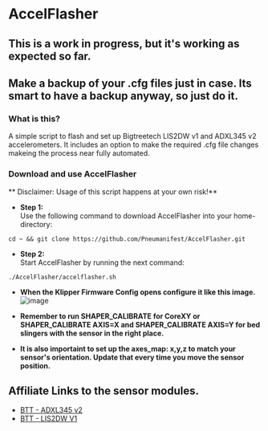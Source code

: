 # AccelFlasher
## This is a work in progress, but it's working as expected so far. 
## Make a backup of your .cfg files just in case. Its smart to have a backup anyway, so just do it. 

### What is this?
A simple script to flash and set up Bigtreetech LIS2DW v1 and ADXL345 v2 accelerometers.
It includes an option to make the required .cfg file changes makeing the process near fully automated.

### Download and use AccelFlasher
** Disclaimer: Usage of this script happens at your own risk!**

* **Step 1:** \
Use the following command to download AccelFlasher into your home-directory:

```shell
cd ~ && git clone https://github.com/Pneumanifest/AccelFlasher.git
```

* **Step 2:** \
Start AccelFlasher by running the next command:

```shell
./AccelFlasher/accelflasher.sh
```
* **When the Klipper Firmware Config opens configure it like this image.** \
![image](https://github.com/Pneumanifest/AccelFlasher/assets/117918822/56ab4f42-618f-433d-a9ad-8b374dfeab7f)

* **Remember to run SHAPER_CALIBRATE for CoreXY or SHAPER_CALIBRATE AXIS=X and SHAPER_CALIBRATE AXIS=Y for bed slingers with the sensor in the right place.** 
* **It is also importaint to set up the axes_map: x,y,z to match your sensor's orientation. Update that every time you move the sensor position.** 

## Affiliate Links to the sensor modules.
*  [BTT - ADXL345 v2](https://shareasale.com/r.cfm?b=1890927&u=3691202&m=118144&urllink=biqu%2Eequipment%2Fproducts%2Fadxl%2D345%2Daccelerometer%2Dboard%2Dfor%2D36%2Dstepper%2Dmotors&afftrack=ADXL345%20V2)
*  [BTT - LIS2DW V1](https://shareasale.com/r.cfm?b=1890927&u=3691202&m=118144&urllink=biqu%2Eequipment%2Fproducts%2Fadxl%2D345%2Daccelerometer%2Dboard%2Dfor%2D36%2Dstepper%2Dmotors%3Fvariant%3D40446852759650&afftrack=LIS2DW%20V1)
